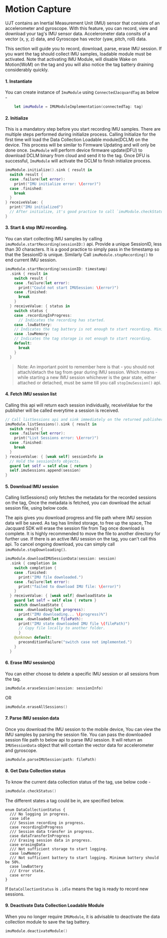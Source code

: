 # Motion Capture

UJT contains an Inertial Measurement Unit (IMU) sensor that consists of an accelerometer and gyroscope. With this feature, you can record, view and download your tag's IMU sensor data. Accelerometer data consits of a vector  (x, y, z) data, and Gyroscope has vector  (yaw, pitch, roll) data.

This section will guide you to record, download, parse, erase IMU session. If you want the tag should collect IMU samples, loadable module must be activated. Note that activating IMU Module, will disable Wake on Motion(WoM) on the tag and you will also notice the tag battery draining considerably quickly.

#### 1. Instantiate
You can create instance of `ImuModule` using `ConnectedJacquardTag` as below -

```swift
    let imuModule = IMUModuleImplementation(connectedTag: tag)
```

#### 2. Initialize
This is a mandatory step before you start recording IMU samples. There are multiple steps performed during initialize process.
Calling Initialize for the first time will load the Data Collection Loadable module(DCLM) on the device.
This process will be similar to Firmware Updating and will only be done once. `ImuModule` will perform device firmware update(DFU) to download DCLM binary from cloud and send it to the tag. Once DFU is successful, `ImuModule` will activate the DCLM to finish initialize process.

 ```swift
 imuModule.initialize().sink { result in
   switch result {
   case .failure(let error):
     print("IMU initialize error: \(error)")
   case .finished:
     break
   }
 } receiveValue: {
   print("IMU initialized")
   // After initialize, it's good practice to call `imuModule.checkStatus()`, to see if Tag is ready to record.
 }
 ```

#### 3. Start & stop IMU recording.
You can start collecting IMU samples by calling ```imuModule.startRecording(sessionID:)``` api.
Provide a unique SessionID, less than 30 characters. It is a good practice to simply pass in the timestamp so that the SessionID is unique.
Similarly Call ```imuModule.stopRecording()``` to end current IMU session.

```swift
imuModule.startRecording(sessionID: timestamp)
  .sink { result in
    switch result {
    case .failure(let error):
      print("Could not start IMUSession: \(error)")
    case .finished:
      break
    }
  } receiveValue: { status in
    switch status {
    case .recordingInProgress:
      // Indicates the recording has started.
    case .lowBattery:
    // Indicates the tag battery is not enough to start recording. Minimum battery should be 50%.
    case .lowMemory:
    // Indicates the tag storage is not enough to start recording.
    default:
      break
    }
  }
```

> Note: An important point to remember here is that - you should not attach/detach the tag from gear during IMU session.
> Which means - while starting a new IMU session whichever is the gear state, either attached or detached, must be same till you call `stopImuSession()`
api.

#### 4. Fetch IMU session list

Calling this api will return each session individually, receiveValue for the publisher will be called everytime a session is received.
```swift
// Call listSessions api and sink immediately on the returned publisher to observe IMUSessions.
imuModule.listSessions().sink { result in
  switch result {
  case .failure(let error):
    print("List Sessions error: \(error)")
  case .finished:
    break
  }
} receiveValue: { [weak self] sessionInfo in
  // Hold the sessionInfo objects.
  guard let self = self else { return }
  self.imuSessions.append(session)
}
```

#### 5. Download IMU session

Calling listSessions() only fetches the metadata for the recorded sessions on the tag,
Once the metadata is fetched, you can download the actual session file, using below code.

The apis gives you download progress and file path where IMU session data will be saved. As tag has
limited storage, to free up the space, The Jacquard SDK will erase the session file from Tag once download is complete.
It is highly recommended to move the file to another directory for further use. If there is an active IMU session on the tag, you can't call
this api. To cancel ongoing download, you can simply call `imuModule.stopDownloading()`.

```swift
imuModule.downloadIMUSessionData(session: session)
  .sink { completion in
    switch completion {
    case .finished:
      print("IMU file downloaded.")
    case .failure(let error):
      print("failed to download IMU file: \(error)")
    }
  } receiveValue: { [weak self] downloadState in
    guard let self = self else { return }
    switch downloadState {
    case .downloading(let progress):
      print("IMU downloading... \(progress)%")
    case .downloaded(let filePath):
      print("IMU state downloaded IMU file \(filePath)")
      // Copy file locally to another folder.
      }
    @unknown default:
      preconditionFailure("switch case not implemented.")
    }
  }
```


#### 6. Erase IMU session(s)
You can either choose to delete a specific IMU session or all sessions from the tag.

```swift
imuModule.eraseSession(session: sessionInfo)
```

OR
```swift
imuModule.eraseAllSessions()
```

#### 7. Parse IMU session data
Once you download the IMU session to the mobile device, You can view the IMU samples by parsing the session file. You can pass the downloaded session file path to below api to parse IMU session. It will return an `IMUSessionData` object that will contain the vector data for accelerometer and gyroscope.

```swift
imuModule.parseIMUSession(path: filePath)
```

#### 8. Get Data Collection status
To know the current data collection status of the tag, use below code -
```swift
imuModule.checkStatus()
```

The different states a tag could be in, are specified below.
```
enum DataCollectionStatus {
  /// No logging in progress.
  case idle
  /// Session recording in progress.
  case recordingInProgress
  /// Session data transfer in progress.
  case dataTransferInProgress
  /// Erasing session data in progress.
  case erasingData
  /// Not sufficient storage to start logging.
  case lowMemory
  /// Not sufficient battery to start logging. Minimum battery should be 50%.
  case lowBattery
  /// Error state.
  case error
}
```
If ```DataCollectionStatus``` is ```.idle``` means the tag is ready to record new sessions.

#### 9. Deactivate Data Collection Loadable Module
When you no longer require `IMUModule`, it is advisable to deactivate the data collection module to save the tag battery.

```swift
imuModule.deactivateModule()
```
